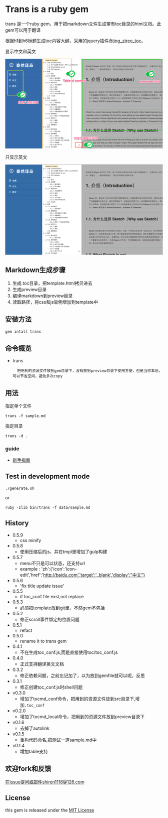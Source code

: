# Trans is a ruby gem

trans 是一个ruby gem，用于把markdown文件生成带有toc目录的html文档。此gem可以用于翻译

根据h1到h6标题生成toc内容大纲，采用的jquery插件[i5ting_ztree_toc](https://github.com/i5ting/i5ting_ztree_toc)。

显示中文和英文

![](doc/images/2.png)

只显示英文

![](doc/images/1.png)



## Markdown生成步骤

1. 生成.toc目录，把template.html拷贝进去
1. 生成preview目录
1. 编译markdown到preview目录
1. 读取路径，将css和js举例增加到template中

## 安装方法

	gem intall trans
	
## 命令概览

- trans 

		把用到的资源文件放到gem目录下，没有放到preview目录下使用方便，但是当你本地，可以节省空间，避免多次copy
 
## 用法

指定单个文件

	trans -f sample.md
	
指定目录

	trans -d .


### guide

- [新手指南](https://github.com/i5ting/trans-cli/blob/master/doc/guide.md)

## Test  in development mode

	./generate.sh
	
or

	ruby -Ilib bin/trans -f data/sample.md  
	
## History


- 0.5.9
	- css minify
- 0.5.8
	- 使用压缩后的js，并在tmpl里增加了gulp构建
- 0.5.7
	- menu不只是可以状态，还支持url
	- example : 'zh':{'icon':'icon-edit','href':'http://baidu.com','target':'_blank','display':"中文"}
- 0.5.6
	- 'fix title update issue'
- 0.5.5
	- if toc_conf file exst,not replace
- 0.5.3
	- 必须把template放到git里，不然gem不包括
- 0.5.2
	- 修正scroll事件绑定的位置问题
- 0.5.1
	- refact
- 0.5.0
	- rename it to trans gem
- 0.4.1
	- 不在生成toc_conf.js,而是直接使用toc/toc_conf.js
- 0.4.0
	- 正式支持翻译英文文档
- 0.3.2
	- 修正依赖问题，之前忘记加了，以为放到gemfile就可以呢，反思
- 0.3.1
	- 修正创建toc_conf.js时shell问题
- v0.3.0
	- 增加了tocmd_conf命令，把用到的资源文件放到src目录下,增加`.toc_conf`
- v0.2.0
	- 增加了tocmd_local命令，把用到的资源文件放到preview目录下
- v0.1.6
	- 去掉了autolink
- v0.1.5
	- 重构代码命名,把测试一道sample.md中
- v0.1.4
	- 增加table支持

## 欢迎fork和反馈

在issue提问或邮件shiren1118@126.com

## License

this gem is released under the [MIT License](http://www.opensource.org/licenses/MIT)